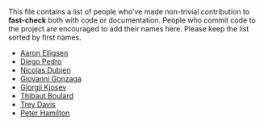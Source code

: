 This file contains a list of people who've made non-trivial contribution to **fast-check** both with code or documentation.
People who commit code to the project are encouraged to add their names here. Please keep the list sorted by first names.

- [Aaron Elligsen](https://github.com/hath995)
- [Diego Pedro](https://github/diegopedro94)
- [Nicolas Dubien](https://github.com/dubzzz)
- [Giovanni Gonzaga](https://github.com/giogonzo)
- [Gjorgji Kjosev](https://github.com/spion)
- [Thibaut Boulard](https://github.com/volrk)
- [Trey Davis](https://github.com/treydavis)
- [Peter Hamilton](https://github.com/hamiltop)

